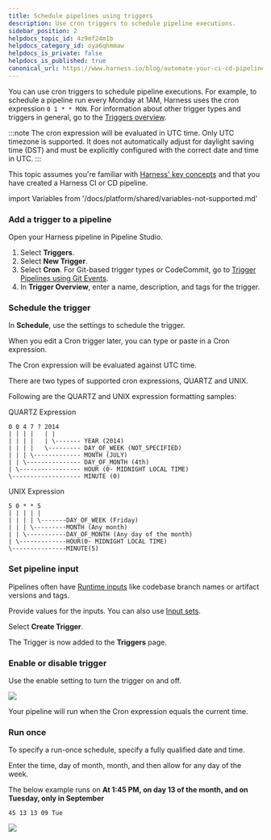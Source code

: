 ```yaml
---
title: Schedule pipelines using triggers
description: Use cron triggers to schedule pipeline executions.
sidebar_position: 2
helpdocs_topic_id: 4z9mf24m1b
helpdocs_category_id: oya6qhmmaw
helpdocs_is_private: false
helpdocs_is_published: true
canonical_url: https://www.harness.io/blog/automate-your-ci-cd-pipeline-using-triggers
---
```


You can use cron triggers to schedule pipeline executions. For example, to schedule a pipeline run every Monday at 1AM, Harness uses the cron expression `0 1 * * MON`. For information about other trigger types and triggers in general, go to the [Triggers overview](./triggers-overview).

:::note
The cron expression will be evaluated in UTC time. Only UTC timezone is supported. It does not automatically adjust for daylight saving time (DST) and must be explicitly configured with the correct date and time in UTC.
:::

This topic assumes you're familiar with [Harness' key concepts](/docs/platform/get-started/key-concepts.md) and that you have created a Harness CI or CD pipeline.

import Variables from '/docs/platform/shared/variables-not-supported.md'

<Variables />

### Add a trigger to a pipeline

Open your Harness pipeline in Pipeline Studio.

1. Select **Triggers**.
2. Select **New Trigger**.
3. Select **Cron**.
   For Git-based trigger types or CodeCommit, go to [Trigger Pipelines using Git Events](triggering-pipelines.md).
4. In **Trigger Overview**, enter a name, description, and tags for the trigger.

### Schedule the trigger

In **Schedule**, use the settings to schedule the trigger.

When you edit a Cron trigger later, you can type or paste in a Cron expression.

The Cron expression will be evaluated against UTC time.

There are two types of supported cron expressions, QUARTZ and UNIX.

Following are the QUARTZ and UNIX expression formatting samples:

QUARTZ Expression
```
0 0 4 7 ? 2014
| | | |   | |
| | | |   | \------- YEAR (2014)
| | | |   \--------- DAY_OF_WEEK (NOT_SPECIFIED)
| | | \------------- MONTH (JULY)
| | \--------------- DAY_OF_MONTH (4th)
| \----------------- HOUR (0- MIDNIGHT LOCAL TIME)
\------------------- MINUTE (0)
```

UNIX Expression

```
5 0 * * 5
| | | | |
| | | | \-------DAY_OF_WEEK (Friday)
| | | \---------MONTH (Any month)
| | \-----------DAY_OF_MONTH (Any day of the month)
| \-------------HOUR(0- MIDNIGHT LOCAL TIME)
\---------------MINUTE(5)
```

### Set pipeline input

Pipelines often have [Runtime inputs](../variables-and-expressions/runtime-inputs.md) like codebase branch names or artifact versions and tags.

Provide values for the inputs. You can also use [Input sets](../pipelines/input-sets.md).

Select **Create Trigger**.

The Trigger is now added to the **Triggers** page.

### Enable or disable trigger

Use the enable setting to turn the trigger on and off.

![](./static/schedule-pipelines-using-cron-triggers-20.png)

Your pipeline will run when the Cron expression equals the current time.

### Run once

To specify a run-once schedule, specify a fully qualified date and time.

Enter the time, day of month, month, and then allow for any day of the week.

The below example runs on **At 1:45 PM, on day 13 of the month, and on Tuesday, only in September**

`45 13 13 09 Tue`

![](./static/schedule-pipelines-using-cron-triggers-21.png)
